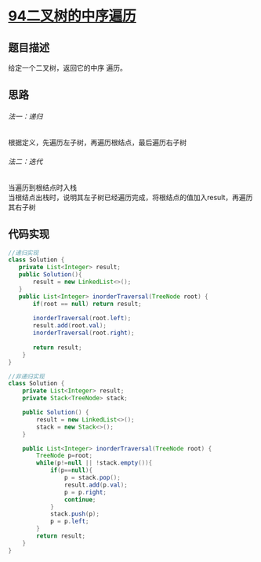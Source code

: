 # [94二叉树的中序遍历][title]
## 题目描述
给定一个二叉树，返回它的中序 遍历。
## 思路

###### 法一：递归
根据定义，先遍历左子树，再遍历根结点，最后遍历右子树
###### 法二：迭代
当遍历到根结点时入栈  
当根结点出栈时，说明其左子树已经遍历完成，将根结点的值加入result，再遍历其右子树

## 代码实现
```java
//递归实现
class Solution {
   private List<Integer> result;
   public Solution(){
       result = new LinkedList<>();
   }
   public List<Integer> inorderTraversal(TreeNode root) {
       if(root == null) return result;
        
       inorderTraversal(root.left);
       result.add(root.val);
       inorderTraversal(root.right);
        
       return result;
    }
}
```

```java
//非递归实现
class Solution {
    private List<Integer> result;
    private Stack<TreeNode> stack;

    public Solution() {
        result = new LinkedList<>();
        stack = new Stack<>();
    }

    public List<Integer> inorderTraversal(TreeNode root) {
        TreeNode p=root;
        while(p!=null || !stack.empty()){
            if(p==null){
                p = stack.pop();
                result.add(p.val);
                p = p.right;
                continue;
            }
            stack.push(p);
            p = p.left;
        }
        return result;
    }
}
```
[title]:https://leetcode-cn.com/problems/binary-tree-inorder-traversal/